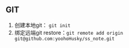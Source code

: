 ## GIT
1. 创建本地git： `git init`
2. 绑定远端git restore：`git remote add origin git@github.com:yoohoHusky/ss_note.git`

